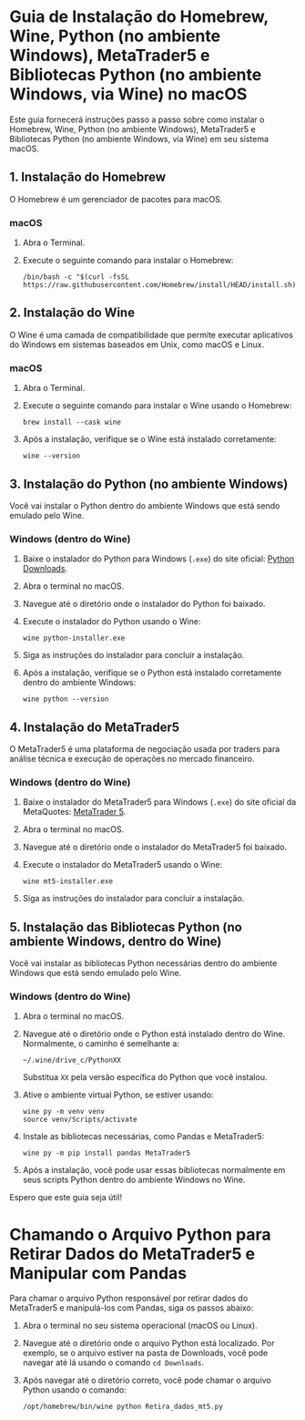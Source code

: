 # Guia de Instalação do Homebrew, Wine, Python (no ambiente Windows), MetaTrader5 e Bibliotecas Python (no ambiente Windows, via Wine) no macOS

Este guia fornecerá instruções passo a passo sobre como instalar o Homebrew, Wine, Python (no ambiente Windows), MetaTrader5 e Bibliotecas Python (no ambiente Windows, via Wine) em seu sistema macOS.

## 1. Instalação do Homebrew

O Homebrew é um gerenciador de pacotes para macOS.

### macOS

1. Abra o Terminal.

2. Execute o seguinte comando para instalar o Homebrew:

   ```
   /bin/bash -c "$(curl -fsSL https://raw.githubusercontent.com/Homebrew/install/HEAD/install.sh)"
   ```

## 2. Instalação do Wine

O Wine é uma camada de compatibilidade que permite executar aplicativos do Windows em sistemas baseados em Unix, como macOS e Linux.

### macOS

1. Abra o Terminal.

2. Execute o seguinte comando para instalar o Wine usando o Homebrew:

   ```
   brew install --cask wine
   ```

3. Após a instalação, verifique se o Wine está instalado corretamente:

   ```
   wine --version
   ```

## 3. Instalação do Python (no ambiente Windows)

Você vai instalar o Python dentro do ambiente Windows que está sendo emulado pelo Wine.

### Windows (dentro do Wine)

1. Baixe o instalador do Python para Windows (`.exe`) do site oficial: [Python Downloads](https://www.python.org/downloads/).

2. Abra o terminal no macOS.

3. Navegue até o diretório onde o instalador do Python foi baixado.

4. Execute o instalador do Python usando o Wine:

   ```
   wine python-installer.exe
   ```

5. Siga as instruções do instalador para concluir a instalação.

6. Após a instalação, verifique se o Python está instalado corretamente dentro do ambiente Windows:

   ```
   wine python --version
   ```

## 4. Instalação do MetaTrader5

O MetaTrader5 é uma plataforma de negociação usada por traders para análise técnica e execução de operações no mercado financeiro.

### Windows (dentro do Wine)

1. Baixe o instalador do MetaTrader5 para Windows (`.exe`) do site oficial da MetaQuotes: [MetaTrader 5](https://www.metatrader5.com/pt/download).

2. Abra o terminal no macOS.

3. Navegue até o diretório onde o instalador do MetaTrader5 foi baixado.

4. Execute o instalador do MetaTrader5 usando o Wine:

   ```
   wine mt5-installer.exe
   ```

5. Siga as instruções do instalador para concluir a instalação.

## 5. Instalação das Bibliotecas Python (no ambiente Windows, dentro do Wine)

Você vai instalar as bibliotecas Python necessárias dentro do ambiente Windows que está sendo emulado pelo Wine.

### Windows (dentro do Wine)

1. Abra o terminal no macOS.

2. Navegue até o diretório onde o Python está instalado dentro do Wine. Normalmente, o caminho é semelhante a:

   ```
   ~/.wine/drive_c/PythonXX
   ```

   Substitua `XX` pela versão específica do Python que você instalou.

3. Ative o ambiente virtual Python, se estiver usando:

   ```
   wine py -m venv venv
   source venv/Scripts/activate
   ```

4. Instale as bibliotecas necessárias, como Pandas e MetaTrader5:

   ```
   wine py -m pip install pandas MetaTrader5
   ```

5. Após a instalação, você pode usar essas bibliotecas normalmente em seus scripts Python dentro do ambiente Windows no Wine.

Espero que este guia seja útil!
# Chamando o Arquivo Python para Retirar Dados do MetaTrader5 e Manipular com Pandas

Para chamar o arquivo Python responsável por retirar dados do MetaTrader5 e manipulá-los com Pandas, siga os passos abaixo:

1. Abra o terminal no seu sistema operacional (macOS ou Linux).

2. Navegue até o diretório onde o arquivo Python está localizado. Por exemplo, se o arquivo estiver na pasta de Downloads, você pode navegar até lá usando o comando `cd Downloads`.

3. Após navegar até o diretório correto, você pode chamar o arquivo Python usando o comando:

   ```bash
   /opt/homebrew/bin/wine python Retira_dados_mt5.py
